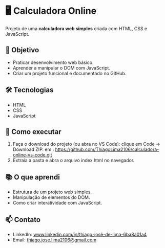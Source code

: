 
# 🖥️ Calculadora Online

Projeto de uma **calculadora web simples** criada com HTML, CSS e JavaScript.

## 🎯 Objetivo
- Praticar desenvolvimento web básico.
- Aprender a manipular o DOM com JavaScript.
- Criar um projeto funcional e documentado no GitHub.

## 🛠️ Tecnologias
- HTML
- CSS
- JavaScript

## 🚀 Como executar
1. Faça o download do projeto (ou abra no VS Code): clique em Code → Download ZIP. em : https://github.com/ThiagoLima2106/calculadora-online-vs-code.git
2. Extraia a pasta e abra o arquivo index.html no navegador.

## 📚 O que aprendi
- Estrutura de um projeto web simples.
- Manipulação de elementos do DOM.
- Como criar interatividade com JavaScript.

## 📫 Contato
- LinkedIn: www.linkedin.com/in/thiago-josé-de-lima-6ba8a01a4
- Email: thiago.jose.lima2106@gmail.com
